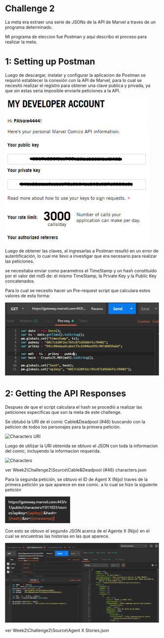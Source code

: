 # Challenge 2

La meta era extraer una serie de JSONs de la API de Marvel a traves de un programa determinado.<br>

Mi programa de eleccion fue Postman y aqui describo el proceso para realizar la meta.<br>

# 1: Setting up Postman

Luego de descargar, instalar y configurar la aplicacion de Postman se requirió establecer la conexión con la API de Marvel, para lo cual se necesitó realizar el registro para obtener una clave publica y privada, ya que sin estas seria imposible enviarle peticiones a la API.<br>

![Marvel Keys](Week2\Challenge2\Source\Keys.png?raw=true "Marvel Keys")<br>

Luego de obtener las claves, al ingresarlas a Postman resultó en un error de autentificación, lo cual me llevo a investigar que era necesario para realizar las peticiones.

se necesitaba enviar como parametros el TimeStamp y un hash constituido por el valor del md5 de: el mismo TimeStamp, la Private Key y la Public Key concatenados.

Para lo cual se necesito hacer un Pre-request script que calculara estos valores de esta forma:

![Script](Week2\Challenge2\Source\Script.png?raw=true "Script")<br>

# 2: Getting the API Responses

Despues de que el script calculara el hash se procedió a realizar las peticiones especificas que son la meta de este challenge.

Se obtubó la URI de el comic Cable&Deadpool (\#46) buscando con la peticion de todos los personajes para la primera petición.

![Characters URI](Week2\Challenge2\Source\Cable&Deadpool-(#46)-characters-uri.png)<br>

Luego de utilizar la URI obtenida se obtuvo el JSON con toda la informacion del comic, incluyendo la informacion requerida.

![Characters](Week2\Challenge2\Source\Cable&Deadpool-(#46)-characters.png)<br>

ver Week2\Challenge2\Source\Cable&Deadpool (#46) characters.json

Para la segunda petición, se obtuvo el ID de Agent X (Nijo) traves de la primera petición ya que aparece en ese comic. a lo cual se hizo la siguiente petición

![Agent X URI](Week2\Challenge2\Source\AgentXStories-uri.png)<br>

Con esto se obtuvo el segundo JSON acerca de el Agente X (Nijo) en el cual se encuentras las historias en las que aparece.

![Agent X Stories](Week2\Challenge2\Source\AgentXStories.png)<br>

ver Week2\Challenge2\Source\Agent X Stories.json
